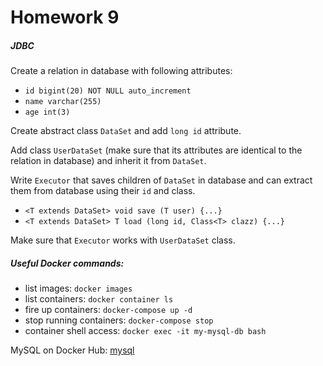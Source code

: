 # Homework 9
##### JDBC

Create a relation in database with following attributes:
- ```id bigint(20) NOT NULL auto_increment```
- ```name varchar(255)```
- ```age int(3)```

Create abstract class ```DataSet``` and add ```long id``` attribute. 

Add class ```UserDataSet``` (make sure that its attributes are identical
to the relation in database) and inherit it from ```DataSet```.

Write ```Executor``` that saves children of ```DataSet``` in database
and can extract them from database using their ```id``` and class.

- ```<T extends DataSet> void save (T user) {...}```
- ```<T extends DataSet> T load (long id, Class<T> clazz) {...}```

Make sure that ```Executor``` works with ```UserDataSet``` class.

##### Useful Docker commands:
- list images: ```docker images```
- list containers: ```docker container ls```
- fire up containers: ```docker-compose up -d```
- stop running containers: ```docker-compose stop```
- container shell access: ```docker exec -it my-mysql-db bash```

MySQL on Docker Hub: [mysql](https://hub.docker.com/r/_/mysql/)
